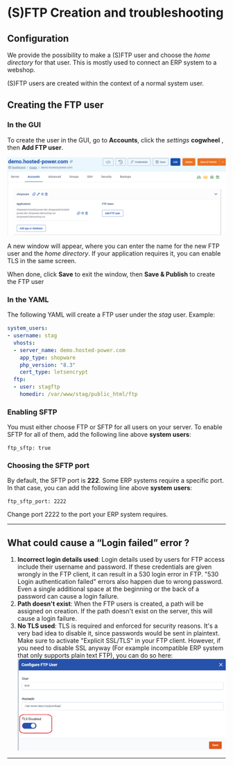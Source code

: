 
# (S)FTP Creation and troubleshooting
## Configuration
We provide the possibility to make a (S)FTP user and choose the *home directory* for that user. This is mostly used to connect an ERP system to a webshop.

(S)FTP users are created within the context of a normal system user.
## Creating the FTP user
### In the GUI
To create the user in the GUI, go to **Accounts**, click the *settings* **cogwheel** , then **Add FTP user**.

![Accounts tab showing FTP users](image/FTP/ftp_accounts_tab.png "Accounts tab showing FTP users")

A new window will appear, where you can enter the name for the new FTP user and the *home directory*. If your application requires it, you can enable TLS in the same screen.

When done, click **Save** to exit the window, then **Save & Publish** to create the FTP user
### In the YAML
The following YAML will create a FTP user under the *stag* user.
Example:
```yaml
system_users:
- username: stag
  vhosts:
  - server_name: demo.hosted-power.com
    app_type: shopware
    php_version: "8.3"
    cert_type: letsencrypt
  ftp:
  - user: stagftp
    homedir: /var/www/stag/public_html/ftp
```
### Enabling SFTP
You must either choose FTP or SFTP for all users on your server. To enable SFTP for all of them, add the following line above **system users**:
```
ftp_sftp: true
```
### Choosing the SFTP port
By default, the SFTP port is **222**. Some ERP systems require a specific port. In that case, you can add the following line above **system users**:
```
ftp_sftp_port: 2222
```
Change port 2222 to the port your ERP system requires.

---
## What could cause a “Login failed” error ?

1. **Incorrect login details used**:
Login details used by users for FTP access include their username and password. If these credentials are given wrongly in the FTP client, it can result in a 530 login error in FTP.
   "530 Login authentication failed" errors also happen due to wrong password. Even a single additional space at the beginning or the back of a password can cause a login failure. 
2. **Path doesn't exist**:
When the FTP users is created, a path will be assigned on creation. If the path doesn't exist on the server, this will cause a login failure.
3. **No TLS used**:
TLS is required and enforced for security reasons. It's a very bad idea to disable it, since passwords would be sent in plaintext. Make sure to activate "Explicit SSL/TLS" in your FTP client. However, if you need to disable SSL anyway (For example incompatible ERP system that only supports plain text FTP), you can do so here: ![Disable SSL resquirement for a single user](image/FTP/1715871329616.png "Disable SSL resquirement for a single user")
---
